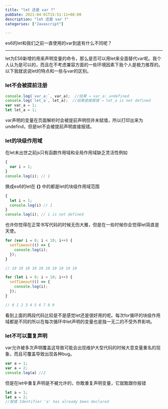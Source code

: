 ```yaml
---
title: "let 还是 var ?"
pubDate: 2021-04-01T15:51:11+08:00
description: "let 还是 var ?"
categories: ["Javascript"]

---
```

es6的let和我们之前一直使用的var到底有什么不同呢？

<!--more-->

---


let为ES6新增的用来声明变量的命令，那么是否可以用let来全面替代var呢。我个人认为是可以的，而且在不考虑兼容方面的一些环境因素下我个人是极力推荐的。以下我就说说let的特点和一些与var的区别。

### let不会被提前注册

```js
console.log(`var_a:`, var_a);  //结果 → var_a: undefined
console.log(`let_a`, let_a);  //结果直接报错 → let_a is not defined
var var_a = 1;
let let_a = 1;
```

var声明的变量在页面解析时会被提前声明但并未赋值，所以打印出来为undefind，但是let不会被提前声明直接报错。

### let的块级作用域
在let未出世之前js只有函数作用域和全局作用域缺乏灵活性例如
```js
{ 
  var i = 1; 
} 
console.log(i); // 1 
```
换成es6的let在 **{}** 中的都是let的块级作用域范围
```js
{ 
  let i = 1; 
  console.log(i) // 1
} 
console.log(i); // i is not defined
```
也许你觉得在正常书写代码的时候无伤大雅，但是在一些时候你会觉得let简直是天使。
```js
for (var i = 0; i < 10; i++) {
  setTimeout(() => {
    console.log(i);
  });
}

// 10 10 10 10 10 10 10 10 10 10
```
```js
for (let i = 0; i < 10; i++) {
  setTimeout(() => {
    console.log(i);
  });
}

// 0 1 2 3 4 5 6 7 8 9
```
看到上面的两段代码比较是不是感觉let还是很好用的呢。每次for循环的块级作用域都是不同的所以在每次循环中let声明的变量也是独一无二的不受外界影响。

### let不可以重复声明
var允许被多次声明覆盖这导致可能会出现维护大型代码的时候大意变量重名的现象，而且可覆盖导致出现各种bug。
```js
var a = 1;
var a = 2;
console.log(a) //2
```
但是在let中重复声明是不被允许的，你敢重复声明变量，它就敢跟你报错
```js
let a = 1;
let a = 2;
//报错 Identifier 'a' has already been declared
```
